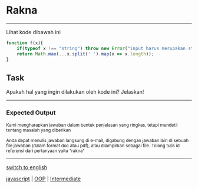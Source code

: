 # Rakna

---

Lihat kode dibawah ini
```js
function f(x){
    if(typeof x !== "string") throw new Error("input harus merupakan string");
    return Math.max(...x.split(' ').map(x => x.length));
}
```

## Task

Apakah hal yang ingin dilakukan oleh kode ini? Jelaskan!

---

### Expected Output

<p><sub>Kami mengharapkan jawaban dalam bentuk penjelasan yang ringkas, tetapi mendetil tentang masalah yang diberikan</sub></p>
<p><sub>Anda dapat menulis jawaban langsung di e-mail, digabung dengan jawaban lain di sebuah file jawaban (dalam format doc atau pdf), atau dilampirkan sebagai file. Tolong tulis id referensi dari pertanyaan yaitu "rakna"</sub></p>



---

[switch to english](../en/rakna.md)

[javascript](tags/javascript.md) 
| [OOP](tags/OOP.md) 
| [Intermediate](tags/Intermediate.md) 

